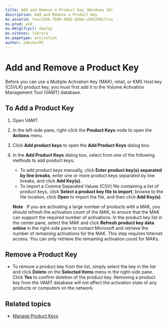 ```yaml
---
title: Add and Remove a Product Key (Windows 10)
description: Add and Remove a Product Key
ms.assetid: feac32bb-fb96-4802-81b8-c69220dcfcce
ms.prod: w10
ms.mktglfcycl: deploy
ms.sitesec: library
ms.pagetype: activation
author: jdeckerMS
---
```


# Add and Remove a Product Key

Before you can use a Multiple Activation Key (MAK), retail, or KMS Host key (CSVLK) product key, you must first add it to the Volume Activation Management Tool (VAMT) database.

## To Add a Product Key

1.  Open VAMT.
2.  In the left-side pane, right-click the **Product Keys** node to open the **Actions** menu.
3.  Click **Add product keys** to open the **Add Product Keys** dialog box.
4.  In the **Add Product Keys** dialog box, select from one of the following methods to add product keys:
    -   To add product keys manually, click **Enter product key(s) separated by line breaks**, enter one or more product keys separated by line breaks, and click **Add Key(s)**.
    -   To import a Comma Separated Values (CSV) file containing a list of product keys, click **Select a product key file to import**, browse to the file location, click **Open** to import the file, and then click **Add Key(s)**.

    **Note**  
    If you are activating a large number of products with a MAK, you should refresh the activation count of the MAK, to ensure that the MAK can support the required number of activations. In the product key list in the center pane, select the MAK and click **Refresh product key data online** in the right-side pane to contact Microsoft and retrieve the number of remaining activations for the MAK. This step requires Internet access. You can only retrieve the remaining activation count for MAKs.

## Remove a Product Key

-   To remove a product key from the list, simply select the key in the list and click **Delete** on the **Selected Items** menu in the right-side pane. Click **Yes** to confirm deletion of the product key. Removing a product key from the VAMT database will not affect the activation state of any products or computers on the network.

## Related topics

- [Manage Product Keys](manage-product-keys-vamt.md)
